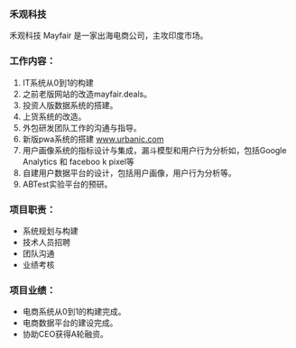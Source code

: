 ### 禾观科技
禾观科技 Mayfair 是一家出海电商公司，主攻印度市场。

### 工作内容：
1. IT系统从0到1的构建
2. 之前老版网站的改造mayfair.deals。
3. 投资人版数据系统的搭建。
4. 上货系统的改造。
5. 外包研发团队工作的沟通与指导。
6. 新版pwa系统的搭建 www.urbanic.com
7. 用户画像系统的指标设计与集成，漏斗模型和用户行为分析如，包括Google  Analytics   和   faceboo k pixel等
8. 自建用户数据平台的设计，包括用户画像，用户行为分析等。
9. ABTest实验平台的预研。

### 项目职责：
* 系统规划与构建
* 技术人员招聘
* 团队沟通
* 业绩考核

### 项目业绩：
* 电商系统从0到1的构建完成。
* 电商数据平台的建设完成。
* 协助CEO获得A轮融资。
